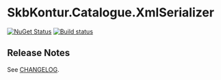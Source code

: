 # SkbKontur.Catalogue.XmlSerializer

[![NuGet Status](https://img.shields.io/nuget/v/SkbKontur.Catalogue.XmlSerializer.svg)](https://www.nuget.org/packages/SkbKontur.Catalogue.XmlSerializer/)
[![Build status](https://ci.appveyor.com/api/projects/status/a4ke5p3oeejefj9e?svg=true)](https://ci.appveyor.com/project/skbkontur/catalogue-xmlserializer)

## Release Notes

See [CHANGELOG](CHANGELOG.md).
